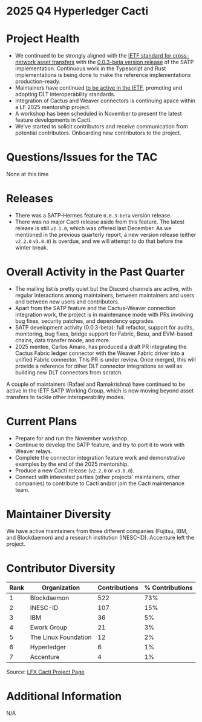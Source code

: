 [//]: # (SPDX-License-Identifier: CC-BY-4.0)

# 2025 Q4 Hyperledger Cacti

# Project Health

- We continued to be strongly aligned with the [IETF standard for cross-network asset transfers](https://datatracker.ietf.org/wg/satp/about/) with the [0.0.3-beta version release](https://github.com/hyperledger-cacti/cacti/pull/3922) of the SATP implementation. Continuous work in the Typescript and Rust implementations is being done to make the reference implementations production-ready.
- Maintainers have continued [to be active in the IETF](https://github.com/ietf-satp/draft-ietf-satp-core), promoting and adopting DLT interoperability standards.
- Integration of Cactus and Weaver connectors is continuing apace within a LF 2025 mentorship project.
- A workshop has been scheduled in November to present the latest feature developments in Cacti.
- We've started to solicit contributors and receive communication from potential contributors. Onboarding new contributors to the project.	

# Questions/Issues for the TAC

None at this time

# Releases

- There was a SATP-Hermes feature `0.0.3-beta` version release.
- There was no major Cacti release aside from this feature. The latest release is still `v2.1.0`, which was offered last December. As we mentioned in the previous quarterly report, a new version release (either `v2.2.0` `v3.0.0`) is overdue, and we will attempt to do that before the winter break.

# Overall Activity in the Past Quarter

- The mailing list is pretty quiet but the Discord channels are active, with regular interactions among maintainers, between maintainers and users and between new users and contributors.
- Apart from the SATP feature and the Cactus-Weaver connection integration work, the project is in maintenance mode with PRs involving bug fixes, security patches, and dependency upgrades.
- SATP development activity (0.0.3-beta): full refactor, support for audits, monitoring, bug fixes, bridge support for Fabric, Besu, and EVM-based chains, data transfer mode, and more. 
- 2025 mentee, Carlos Amaro, has produced a draft PR integrating the Cactus Fabric ledger connector with the Weaver Fabric driver into a unified Fabric connector. This PR is under review. Once merged, this will provide a reference for other DLT connector integrations as well as building new DLT connectors from scratch.

A couple of maintainers (Rafael and Ramakrishna) have continued to be active in the IETF SATP Working Group, which is now moving beyond asset transfers to tackle other interoperability modes.

# Current Plans

- Prepare for and run the November workshop.
- Continue to develop the SATP feature, and try to port it to work with Weaver relays.
- Complete the connector integration feature work and demonstrative examples by the end of the 2025 mentorship.
- Produce a new Cacti release (`v2.2.0` or `v3.0.0`).
- Connect with interested parties (other projects' maintainers, other companies) to contribute to Cacti and/or join the Cacti maintenance team.

# Maintainer Diversity

We have active maintainers from three different companies (Fujitsu, IBM, and Blockdaemon) and a research institution (INESC-ID). Accenture left the project.

# Contributor Diversity

|Rank|Organization                   |Contributions|% Contributions|
|----|-------------------------------|-------------|---------------|
|1   |Blockdaemon                    |522          |73%            |
|2   |INESC-ID                       |107          |15%            |
|3   |IBM                            |36           |5%             |
|4   |Ework Group                    |21           |3%             |
|5   |The Linux Foundation           |12           |2%             |
|6   |Hyperledger                    |6            |1%             |
|7   |Accenture                      |4            |1%             |

Source: [LFX Cacti Project Page](https://insights.linuxfoundation.org/project/cacti/contributors?timeRange=previousQuarter&start=2025-07-01&end=2025-09-30&widget=organization-dependency)

# Additional Information

N/A
